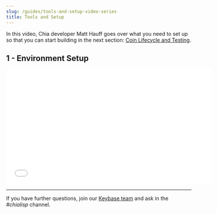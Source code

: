```yaml
---
slug: /guides/tools-and-setup-video-series
title: Tools and Setup
---
```


In this video, Chia developer Matt Hauff goes over what you need to set up so that you can start building in the next section: [Coin Lifecycle and Testing](/guides/coin-lifecycle-and-testing-video-series).

## 1 - Environment Setup

<div class="videoWrapper">
<iframe src="//www.youtube.com/embed/y8Thrrw25rQ" frameborder="0" allowfullscreen webkitallowfullscreen mozallowfullscreen width="560" height="315" frameborder="0"></iframe>
</div>

---

If you have further questions, join our [Keybase team](https://keybase.io/team/chia_network.public) and ask in the _#chialisp_ channel.
